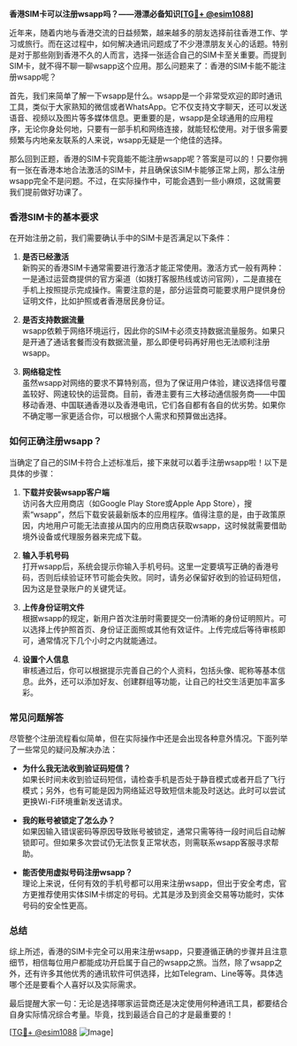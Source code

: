 **香港SIM卡可以注册wsapp吗？——港漂必备知识[[TG💪+ @esim1088](https://t.me/s/esim1088)]**

近年来，随着内地与香港交流的日益频繁，越来越多的朋友选择前往香港工作、学习或旅行。而在这过程中，如何解决通讯问题成了不少港漂朋友关心的话题。特别是对于那些刚到香港不久的人而言，选择一张适合自己的SIM卡至关重要。而提到SIM卡，就不得不聊一聊wsapp这个应用。那么问题来了：香港的SIM卡能不能注册wsapp呢？

首先，我们来简单了解一下wsapp是什么。wsapp是一个非常受欢迎的即时通讯工具，类似于大家熟知的微信或者WhatsApp。它不仅支持文字聊天，还可以发送语音、视频以及图片等多媒体信息。更重要的是，wsapp是全球通用的应用程序，无论你身处何地，只要有一部手机和网络连接，就能轻松使用。对于很多需要频繁与内地亲友联系的人来说，wsapp无疑是一个绝佳的选择。

那么回到正题，香港的SIM卡究竟能不能注册wsapp呢？答案是可以的！只要你拥有一张在香港本地合法激活的SIM卡，并且确保该SIM卡能够正常上网，那么注册wsapp完全不是问题。不过，在实际操作中，可能会遇到一些小麻烦，这就需要我们提前做好功课了。

### 香港SIM卡的基本要求

在开始注册之前，我们需要确认手中的SIM卡是否满足以下条件：

1. **是否已经激活**  
   新购买的香港SIM卡通常需要进行激活才能正常使用。激活方式一般有两种：一是通过运营商提供的官方渠道（如拨打客服热线或访问官网），二是直接在手机上按照提示完成操作。需要注意的是，部分运营商可能要求用户提供身份证明文件，比如护照或者香港居民身份证。

2. **是否支持数据流量**  
   wsapp依赖于网络环境运行，因此你的SIM卡必须支持数据流量服务。如果只是开通了通话套餐而没有数据流量，那么即便号码再好用也无法顺利注册wsapp。

3. **网络稳定性**  
   虽然wsapp对网络的要求不算特别高，但为了保证用户体验，建议选择信号覆盖较好、网速较快的运营商。目前，香港主要有三大移动通信服务商——中国移动香港、中国联通香港以及香港电讯，它们各自都有各自的优劣势。如果你不确定哪一家更适合你，可以根据个人需求和预算做出选择。

### 如何正确注册wsapp？

当确定了自己的SIM卡符合上述标准后，接下来就可以着手注册wsapp啦！以下是具体的步骤：

1. **下载并安装wsapp客户端**  
   访问各大应用商店（如Google Play Store或Apple App Store），搜索“wsapp”，然后下载安装最新版本的应用程序。值得注意的是，由于政策原因，内地用户可能无法直接从国内的应用商店获取wsapp，这时候就需要借助境外设备或代理服务器来完成下载。

2. **输入手机号码**  
   打开wsapp后，系统会提示你输入手机号码。这里一定要填写正确的香港号码，否则后续验证环节可能会失败。同时，请务必保留好收到的验证码短信，因为这是登录账户的关键凭证。

3. **上传身份证明文件**  
   根据wsapp的规定，新用户首次注册时需要提交一份清晰的身份证明照片。可以选择上传护照首页、身份证正面照或其他有效证件。上传完成后等待审核即可，通常情况下几个小时之内就能通过。

4. **设置个人信息**  
   审核通过后，你可以根据提示完善自己的个人资料，包括头像、昵称等基本信息。此外，还可以添加好友、创建群组等功能，让自己的社交生活更加丰富多彩。

### 常见问题解答

尽管整个注册流程看似简单，但在实际操作中还是会出现各种意外情况。下面列举了一些常见的疑问及解决办法：

- **为什么我无法收到验证码短信？**  
  如果长时间未收到验证码短信，请检查手机是否处于静音模式或者开启了飞行模式；另外，也有可能是因为网络延迟导致短信未能及时送达。此时可以尝试更换Wi-Fi环境重新发送请求。

- **我的账号被锁定了怎么办？**  
  如果因输入错误密码等原因导致账号被锁定，通常只需等待一段时间后自动解锁即可。但如果多次尝试仍无法恢复正常状态，则需联系wsapp客服寻求帮助。

- **能否使用虚拟号码注册wsapp？**  
  理论上来说，任何有效的手机号都可以用来注册wsapp，但出于安全考虑，官方更推荐使用实体SIM卡绑定的号码。尤其是涉及到资金交易等功能时，实体号码的安全性更高。

### 总结

综上所述，香港的SIM卡完全可以用来注册wsapp，只要遵循正确的步骤并且注意细节，相信每位用户都能成功开启属于自己的wsapp之旅。当然，除了wsapp之外，还有许多其他优秀的通讯软件可供选择，比如Telegram、Line等等。具体选哪个还是要看个人喜好以及实际需求。

最后提醒大家一句：无论是选择哪家运营商还是决定使用何种通讯工具，都要结合自身实际情况综合考量。毕竟，找到最适合自己的才是最重要的！

[[TG💪+ @esim1088](https://t.me/s/esim1088) ![Image](https://i.postimg.cc/4NQfJmqS/Snipaste-2025-05-13-00-14-12.png)]